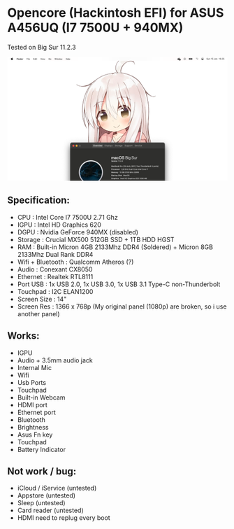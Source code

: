 # Opencore (Hackintosh EFI) for ASUS A456UQ (I7 7500U + 940MX)
Tested on Big Sur 11.2.3

![Ini Screenshot](/Screenshot.png)

## Specification:
+ CPU : Intel Core I7 7500U 2.71 Ghz
+ IGPU : Intel HD Graphics 620
+ DGPU : Nvidia GeForce 940MX (disabled)
+ Storage : Crucial MX500 512GB SSD + 1TB HDD HGST
+ RAM : Built-in Micron 4GB 2133Mhz DDR4 (Soldered) + Micron 8GB 2133Mhz Dual Rank DDR4
+ Wifi + Bluetooth : Qualcomm Atheros (?)
+ Audio : Conexant CX8050
+ Ethernet : Realtek RTL8111
+ Port USB : 1x USB 2.0, 1x USB 3.0, 1x USB 3.1 Type-C non-Thunderbolt
+ Touchpad : I2C ELAN1200
+ Screen Size : 14"
+ Screen Res : 1366 x 768p (My original panel (1080p) are broken, so i use another panel)

## Works:
+ IGPU
+ Audio + 3.5mm audio jack
+ Internal Mic
+ Wifi
+ Usb Ports
+ Touchpad
+ Built-in Webcam
+ HDMI port
+ Ethernet port
+ Bluetooth
+ Brightness
+ Asus Fn key
+ Touchpad
+ Battery Indicator

## Not work / bug:
+ iCloud / iService (untested)
+ Appstore (untested)
+ Sleep (untested)
+ Card reader (untested)
+ HDMI need to replug every boot
